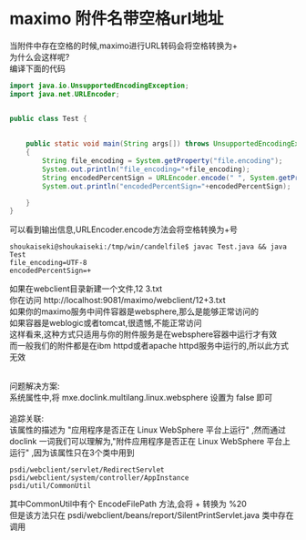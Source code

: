 # maximo 附件名带空格url地址  

当附件中存在空格的时候,maximo进行URL转码会将空格转换为+
<br>
为什么会这样呢?
<br>
编译下面的代码
```Java
import java.io.UnsupportedEncodingException;
import java.net.URLEncoder;


public class Test {
    
    
    public static void main(String args[]) throws UnsupportedEncodingException
    {
    	String file_encoding = System.getProperty("file.encoding");
    	System.out.println("file_encoding="+file_encoding);
        String encodedPercentSign = URLEncoder.encode(" ", System.getProperty("file.encoding"));
        System.out.println("encodedPercentSign="+encodedPercentSign);

    }
}
```

可以看到输出信息,URLEncoder.encode方法会将空格转换为+号
```
shoukaiseki@shoukaiseki:/tmp/win/candelfile$ javac Test.java && java Test
file_encoding=UTF-8
encodedPercentSign=+
```
如果在webclient目录新建一个文件,12 3.txt
<br>
你在访问 http://localhost:9081/maximo/webclient/12+3.txt 
<br>
如果你的maximo服务中间件容器是websphere,那么是能够正常访问的
<br>
如果容器是weblogic或者tomcat,很遗憾,不能正常访问
<br>
这样看来,这种方式只适用与你的附件服务是在websphere容器中运行才有效
<br>
而一般我们的附件都是在ibm httpd或者apache httpd服务中运行的,所以此方式无效
<br>

<br>
问题解决方案:
<br>
系统属性中,将 mxe.doclink.multilang.linux.websphere 设置为 false 即可
<br>

<br>
追踪关联:
<br>
该属性的描述为 "应用程序是否正在 Linux WebSphere 平台上运行" ,然而通过doclink 一词我们可以理解为,"附件应用程序是否正在 Linux WebSphere 平台上运行" ,因为该属性只在3个类中用到

```
psdi/webclient/servlet/RedirectServlet
psdi/webclient/system/controller/AppInstance
psdi/util/CommonUtil
```

其中CommonUtil中有个 EncodeFilePath 方法,会将 + 转换为 %20
<br />
但是该方法只在 psdi/webclient/beans/report/SilentPrintServlet.java 类中存在调用



